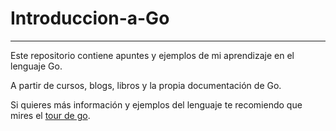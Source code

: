 # Introduccion-a-Go

___________________

Este repositorio contiene apuntes y ejemplos de mi aprendizaje en el lenguaje Go.

A partir de cursos, blogs, libros y la propia documentación de Go.

Si quieres más información y ejemplos del lenguaje te recomiendo que mires el [tour de go](https://go.dev/tour/list).
